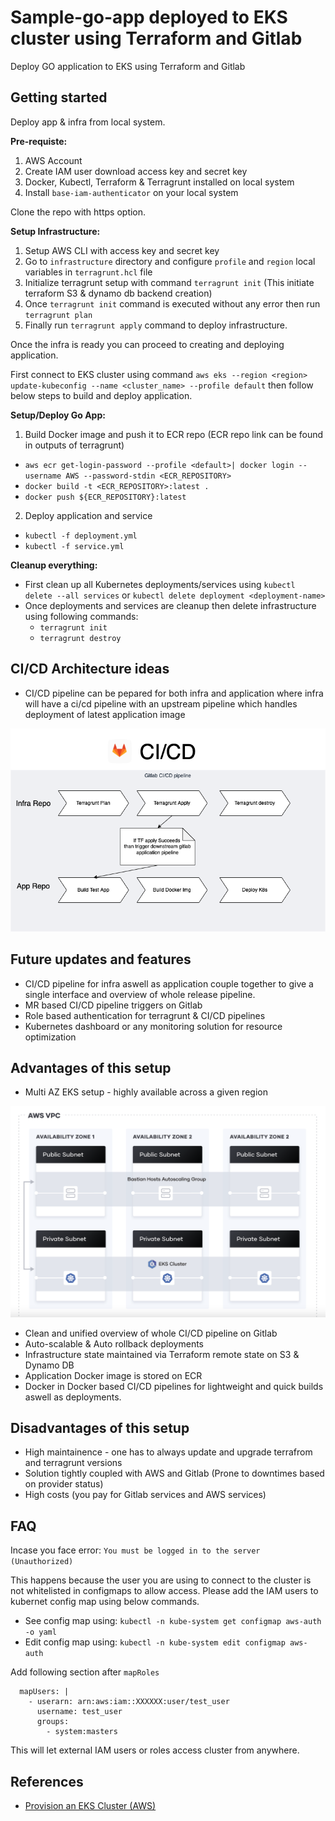 # Sample-go-app deployed to EKS cluster using Terraform and Gitlab

Deploy GO application to EKS using Terraform and Gitlab

## Getting started

Deploy app & infra from local system.

**Pre-requiste:**

1. AWS Account
2. Create IAM user download access key and secret key
4. Docker, Kubectl, Terraform & Terragrunt installed on local system
5. Install `base-iam-authenticator` on your local system

Clone the repo with https option.

**Setup Infrastructure:**

1. Setup AWS CLI with access key and secret key
2. Go to `infrastructure` directory and configure `profile` and `region` local variables in `terragrunt.hcl` file
3. Initialize terragrunt setup with command `terragrunt init` (This initiate terraform S3 & dynamo db backend creation)
4. Once `terragrunt init` command is executed without any error then run `terragrunt plan`
5. Finally run `terragrunt apply` command to deploy infrastructure.


Once the infra is ready you can proceed to creating and deploying application.

First connect to EKS cluster using command
`aws eks --region <region> update-kubeconfig --name <cluster_name> --profile default`
then follow below steps to build and deploy application.


**Setup/Deploy Go App:**

1. Build Docker image and push it to ECR repo (ECR repo link can be found in outputs of terragrunt)
  - `aws ecr get-login-password --profile <default>| docker login --username AWS --password-stdin <ECR_REPOSITORY>`
  - `docker build -t <ECR_REPOSITORY>:latest .`
  - `docker push ${ECR_REPOSITORY}:latest`
2. Deploy application and service
  - `kubectl -f deployment.yml`
  - `kubectl -f service.yml`


**Cleanup everything:**

- First clean up all Kubernetes deployments/services using `kubectl delete --all services` or `kubectl delete deployment <deployment-name>`
- Once deployments and services are cleanup then delete infrastructure using following commands:
  - `terragrunt init`
  - `terragrunt destroy`

## CI/CD Architecture ideas

- CI/CD pipeline can be pepared for both infra and application where infra will have a ci/cd pipeline with an upstream pipeline which handles deployment of latest application image

![Gitlab CI/CD Pipeline Architecture](gitlab_ci_cd_architecture.png)


## Future updates and features

- CI/CD pipeline for infra aswell as application couple together to give a single interface and overview of whole release pipeline.
- MR based CI/CD pipeline triggers on Gitlab
- Role based authentication for terragrunt &  CI/CD pipelines
- Kubernetes dashboard or any monitoring solution for resource optimization


## Advantages of this setup

- Multi AZ EKS setup - highly available across a given region

![VPC & EKS Architecture](eks_vpc_architecture.png)

- Clean and unified overview of whole CI/CD pipeline on Gitlab
- Auto-scalable & Auto rollback deployments
- Infrastructure state maintained via Terraform remote state on S3 & Dynamo DB
- Application Docker image is stored on ECR
- Docker in Docker based CI/CD pipelines for lightweight and quick builds aswell as deployments.


## Disadvantages of this setup

- High maintainence - one has to always update and upgrade terrafrom and terragrunt versions
- Solution tightly coupled with AWS and Gitlab (Prone to downtimes based on provider status)
- High costs (you pay for Gitlab services and AWS services)


## FAQ

Incase you face error: `You must be logged in to the server (Unauthorized)`


This happens because the user you are using to connect to the cluster is not whitelisted in configmaps to allow access. Please add the IAM users to kubernet config map using below commands.

- See config map using: `kubectl -n kube-system get configmap aws-auth -o yaml`
- Edit config map using: `kubectl -n kube-system edit configmap aws-auth`

Add following section after `mapRoles`

```
  mapUsers: |
    - userarn: arn:aws:iam::XXXXXX:user/test_user
      username: test_user
      groups:
        - system:masters
```

This will let external IAM users or roles access cluster from anywhere.

## References

- [Provision an EKS Cluster (AWS)](https://learn.hashicorp.com/tutorials/terraform/eks?in=terraform/kubernetes)